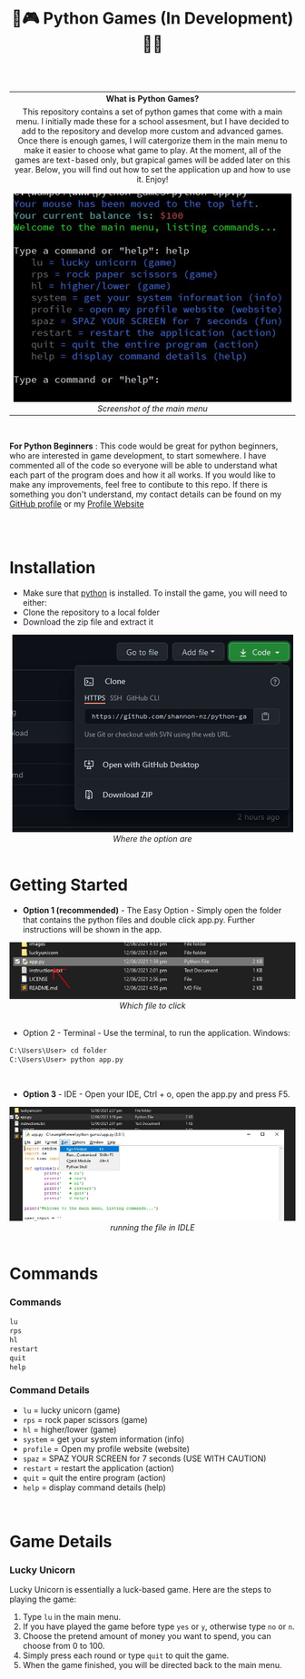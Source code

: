 <h1 align="center">🥇🎮 Python Games (In Development) 🎲🔫</h1>
<br><br>
<table>
  <tbody>
    <tr>
      <th>What is Python Games?</th>
    </tr>
    <tr>
      <td align="center">
        This repository contains a set of python games that come with a main menu. I initially made these for a school assesment, but I have decided to add to the repository and develop more custom and advanced games. Once there is enough games, I will catergorize them in the main menu to make it easier to choose what game to play. At the moment, all of the games are text-based only, but grapical games will be added later on this year. Below, you will find out how to set the application up and how to use it. Enjoy!
        <br><br>
        <img src="./images/banner.jpg">
        <br>
        <i>Screenshot of the main menu</i>
       </td>
      </tr>
    </tbody>
</table>

<br>

**For Python Beginners** : This code would be great for python beginners, who are interested in game development, to start somewhere. I have commented all of the code so everyone will be able to understand what each part of the program does and how it all works. If you would like to make any improvements, feel free to contibute to this repo. If there is something you don't understand, my contact details can be found on my <a href="https://github.com/shannon-nz/">GitHub profile</a> or my <a href="http://shan.rf.gd">Profile Website</a>

<br><br>

# Installation
- Make sure that <a href="https://www.python.org/downloads/">python</a> is installed.
To install the game, you will need to either:
- Clone the repository to a local folder
- Download the zip file and extract it

<div align="center">
  <img src="./images/installation.JPG">
  <br>
  <i>Where the option are</i>
</div>

<br>

# Getting Started
- **Option 1 (recommended)** - The Easy Option - Simply open the folder that contains the python files and double click app.py. Further instructions will be shown in the app.

<div align="center">
  <img src="./images/getting-started-1.JPG">
  <br>
  <i>Which file to click</i>
</div>

<br>

- Option 2 - Terminal - Use the terminal, to run the application.
Windows:
```
C:\Users\User> cd folder
C:\Users\User> python app.py
```

<br>

- **Option 3** - IDE - Open your IDE, Ctrl + o, open the app.py and press F5.

<div align="center">
  <img src="./images/getting-started-3.JPG">
  <br>
  <i>running the file in IDLE</i>
</div>

<br>

# Commands
### Commands
```
lu
rps
hl
restart
quit
help
```

### Command Details 

- `lu` = lucky unicorn (game) <br>
- `rps` = rock paper scissors (game) <br>
- `hl` = higher/lower (game) <br>
- `system` = get your system information (info) <br>
- `profile` = Open my profile website (website) <br>
- `spaz` = SPAZ YOUR SCREEN for 7 seconds (USE WITH CAUTION) <br>
- `restart` = restart the application (action) <br>
- `quit` = quit the entire program (action) <br>
- `help` = display command details (help) <br>

<br>

# Game Details
### Lucky Unicorn
Lucky Unicorn is essentially a luck-based game. Here are the steps to playing the game: <br>
1. Type `lu` in the main menu.
2. If you have played the game before type `yes` or `y`, otherwise type `no` or `n`.
3. Choose the pretend amount of money you want to spend, you can choose from 0 to 100.
4. Simply press <enter> each round or type `quit` to quit the game.
5. When the game finished, you will be directed back to the main menu.
